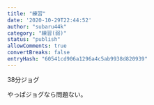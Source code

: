 ```yaml
---
title: "練習"
date: '2020-10-29T22:44:52'
author: "subaru44k"
category: "練習(弱)"
status: "publish"
allowComments: true
convertBreaks: false
entryHash: "60541cd906a1296a4c5ab9938d820939"
---
```

38分ジョグ

やっぱジョグなら問題ない。
